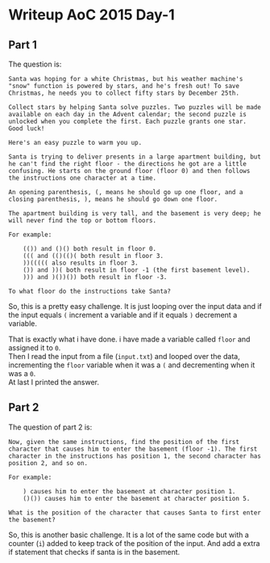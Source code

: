 # Writeup AoC 2015 Day-1

## Part 1
The question is:
```
Santa was hoping for a white Christmas, but his weather machine's "snow" function is powered by stars, and he's fresh out! To save Christmas, he needs you to collect fifty stars by December 25th.

Collect stars by helping Santa solve puzzles. Two puzzles will be made available on each day in the Advent calendar; the second puzzle is unlocked when you complete the first. Each puzzle grants one star. Good luck!

Here's an easy puzzle to warm you up.

Santa is trying to deliver presents in a large apartment building, but he can't find the right floor - the directions he got are a little confusing. He starts on the ground floor (floor 0) and then follows the instructions one character at a time.

An opening parenthesis, (, means he should go up one floor, and a closing parenthesis, ), means he should go down one floor.

The apartment building is very tall, and the basement is very deep; he will never find the top or bottom floors.

For example:

    (()) and ()() both result in floor 0.
    ((( and (()(()( both result in floor 3.
    ))((((( also results in floor 3.
    ()) and ))( both result in floor -1 (the first basement level).
    ))) and )())()) both result in floor -3.

To what floor do the instructions take Santa?
```

So, this is a pretty easy challenge. It is just looping over the input data and if the input equals `(` increment a variable and if it equals `)` decrement a variable.

That is exactly what i have done. i have made a variable called `floor` and assigned it to `0`.  
Then I read the input from a file (`input.txt`) and looped over the data, incrementing the `floor` variable when it was a `(` and decrementing when it was a `0`.  
At last I printed the answer.

## Part 2
The question of part 2 is:
```
Now, given the same instructions, find the position of the first character that causes him to enter the basement (floor -1). The first character in the instructions has position 1, the second character has position 2, and so on.

For example:

    ) causes him to enter the basement at character position 1.
    ()()) causes him to enter the basement at character position 5.

What is the position of the character that causes Santa to first enter the basement?
```

So, this is another basic challenge. It is a lot of the same code but with a counter (`i`) added to keep track of the position of the input. And add a extra if statement that checks if santa is in the basement.
